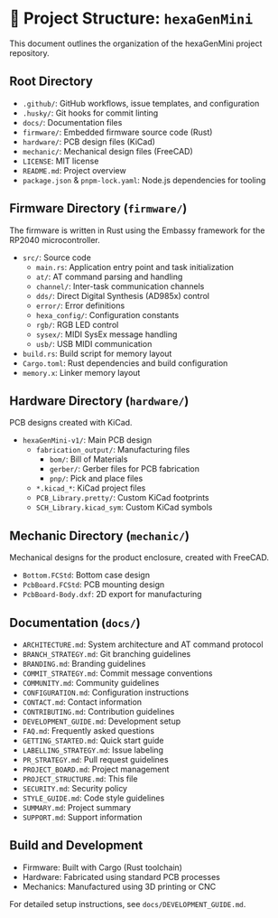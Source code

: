 <!--
SPDX-FileCopyrightText: 2025 hexaTune LLC
SPDX-License-Identifier: MIT
-->

# 📁 Project Structure: `hexaGenMini`

This document outlines the organization of the hexaGenMini project repository.

## Root Directory

- `.github/`: GitHub workflows, issue templates, and configuration
- `.husky/`: Git hooks for commit linting
- `docs/`: Documentation files
- `firmware/`: Embedded firmware source code (Rust)
- `hardware/`: PCB design files (KiCad)
- `mechanic/`: Mechanical design files (FreeCAD)
- `LICENSE`: MIT license
- `README.md`: Project overview
- `package.json` & `pnpm-lock.yaml`: Node.js dependencies for tooling

## Firmware Directory (`firmware/`)

The firmware is written in Rust using the Embassy framework for the RP2040 microcontroller.

- `src/`: Source code
  - `main.rs`: Application entry point and task initialization
  - `at/`: AT command parsing and handling
  - `channel/`: Inter-task communication channels
  - `dds/`: Direct Digital Synthesis (AD985x) control
  - `error/`: Error definitions
  - `hexa_config/`: Configuration constants
  - `rgb/`: RGB LED control
  - `sysex/`: MIDI SysEx message handling
  - `usb/`: USB MIDI communication
- `build.rs`: Build script for memory layout
- `Cargo.toml`: Rust dependencies and build configuration
- `memory.x`: Linker memory layout

## Hardware Directory (`hardware/`)

PCB designs created with KiCad.

- `hexaGenMini-v1/`: Main PCB design
  - `fabrication_output/`: Manufacturing files
    - `bom/`: Bill of Materials
    - `gerber/`: Gerber files for PCB fabrication
    - `pnp/`: Pick and place files
  - `*.kicad_*`: KiCad project files
  - `PCB_Library.pretty/`: Custom KiCad footprints
  - `SCH_Library.kicad_sym`: Custom KiCad symbols

## Mechanic Directory (`mechanic/`)

Mechanical designs for the product enclosure, created with FreeCAD.

- `Bottom.FCStd`: Bottom case design
- `PcbBoard.FCStd`: PCB mounting design
- `PcbBoard-Body.dxf`: 2D export for manufacturing

## Documentation (`docs/`)

- `ARCHITECTURE.md`: System architecture and AT command protocol
- `BRANCH_STRATEGY.md`: Git branching guidelines
- `BRANDING.md`: Branding guidelines
- `COMMIT_STRATEGY.md`: Commit message conventions
- `COMMUNITY.md`: Community guidelines
- `CONFIGURATION.md`: Configuration instructions
- `CONTACT.md`: Contact information
- `CONTRIBUTING.md`: Contribution guidelines
- `DEVELOPMENT_GUIDE.md`: Development setup
- `FAQ.md`: Frequently asked questions
- `GETTING_STARTED.md`: Quick start guide
- `LABELLING_STRATEGY.md`: Issue labeling
- `PR_STRATEGY.md`: Pull request guidelines
- `PROJECT_BOARD.md`: Project management
- `PROJECT_STRUCTURE.md`: This file
- `SECURITY.md`: Security policy
- `STYLE_GUIDE.md`: Code style guidelines
- `SUMMARY.md`: Project summary
- `SUPPORT.md`: Support information

## Build and Development

- Firmware: Built with Cargo (Rust toolchain)
- Hardware: Fabricated using standard PCB processes
- Mechanics: Manufactured using 3D printing or CNC

For detailed setup instructions, see `docs/DEVELOPMENT_GUIDE.md`.
